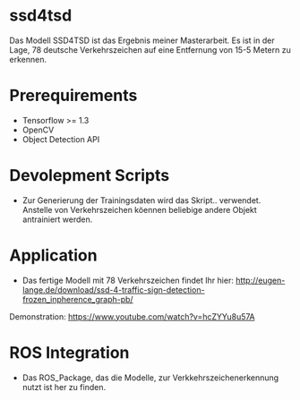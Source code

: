 # ssd4tsd
Das Modell SSD4TSD ist das Ergebnis meiner Masterarbeit. Es ist in der Lage, 78 deutsche Verkehrszeichen auf eine Entfernung von 15-5 Metern zu erkennen.
# Prerequirements
- Tensorflow >= 1.3
- OpenCV
- Object Detection API

# Devolepment Scripts
- Zur Generierung der Trainingsdaten wird das Skript.. verwendet. Anstelle von Verkehrszeichen köennen beliebige andere Objekt antrainiert werden.

# Application
- Das fertige Modell mit 78 Verkehrszeichen findet Ihr hier: http://eugen-lange.de/download/ssd-4-traffic-sign-detection-frozen_inpherence_graph-pb/ 

Demonstration: https://www.youtube.com/watch?v=hcZYYu8u57A

# ROS Integration
- Das ROS_Package, das die Modelle, zur Verkkehrszeichenerkennung nutzt ist her zu finden.

